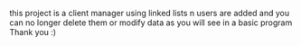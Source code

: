 this project is a client manager using linked lists
n users are added and you can no longer delete them or modify data
as you will see in a basic program
Thank you
:)
